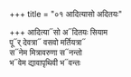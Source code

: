 +++
title = "०१ आदित्यासो अदितयः"

+++
आदित्या᳓सो अ᳓दितयः सियाम  
पू᳓र् देवत्रा᳓ वसवो मर्तियत्रा᳓  
स᳓नेम मित्रावरुणा स᳓नन्तो  
भ᳓वेम द्यावापृथिवी भ᳓वन्तः